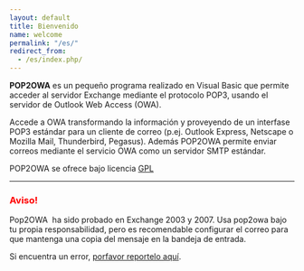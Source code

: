 ```yaml
---
layout: default
title: Bienvenido
name: welcome
permalink: "/es/"
redirect_from:
  - /es/index.php/
---
```


**POP2OWA** es un pequeño programa realizado en Visual Basic que permite acceder al servidor Exchange mediante el protocolo POP3, usando el servidor de Outlook Web Access (OWA).

Accede a OWA transformando la información y proveyendo de un interfase POP3 estándar para un cliente de correo (p.ej. Outlook Express, Netscape o Mozilla Mail, Thunderbird, Pegasus). Además POP2OWA permite enviar correos mediante el servicio OWA como un servidor SMTP estándar.

POP2OWA se ofrece bajo licencia [GPL](http://www.gnu.org/licenses/licenses.html#GPL)

* * *

<h3 style="color: red;">Aviso!</h3>

Pop2OWA  ha sido probado en Exchange 2003 y 2007\. Usa pop2owa bajo tu propia responsabilidad, pero es recomendable configurar el correo para que mantenga una copia del mensaje en la bandeja de entrada.

Si encuentra un error, [porfavor reportelo aquí](https://github.com/CGarces/pop2owa/issues).
